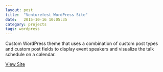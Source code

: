 ```yaml
---
layout: post
title:  "Venturefest WordPress Site"
date:   2015-10-16 10:05:35
category: projects
tags: wordpress
---
```

Custom WordPress theme that uses a combination of custom post types and custom post fields to display event speakers and visualize the talk schedule on a calendar.

[View Site](http://www.venturefestyorkshire.net/)
